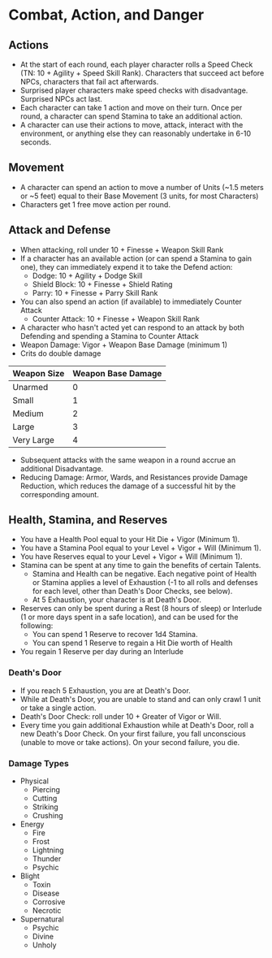 # Combat, Action, and Danger

## Actions

* At the start of each round, each player character rolls a Speed Check (TN: 10 + Agility + Speed Skill Rank). Characters that succeed act before NPCs, characters that fail act afterwards.
* Surprised player characters make speed checks with disadvantage. Surprised NPCs act last.
* Each character can take 1 action and move on their turn. Once per round, a character can spend Stamina to take an additional action.
* A character can use their actions to move, attack, interact with the environment, or anything else they can reasonably undertake in 6-10 seconds.

## Movement

* A character can spend an action to move a number of Units (~1.5 meters or ~5 feet) equal to their Base Movement (3 units, for most Characters)
* Characters get 1 free move action per round.

## Attack and Defense

* When attacking, roll under 10 + Finesse + Weapon Skill Rank
* If a character has an available action (or can spend a Stamina to gain one), they can immediately expend it to take the Defend action:
	* Dodge: 10 + Agility + Dodge Skill
	* Shield Block: 10 + Finesse + Shield Rating
	* Parry: 10 + Finesse + Parry Skill Rank
* You can also spend an action (if available) to immediately Counter Attack
	* Counter Attack: 10 + Finesse + Weapon Skill Rank
* A character who hasn't acted yet can respond to an attack by both Defending and spending a Stamina to Counter Attack
* Weapon Damage: Vigor + Weapon Base Damage (minimum 1)
* Crits do double damage

| Weapon Size | Weapon Base Damage |
| ----------- | ------------------ |
| Unarmed     | 0                  |
| Small       | 1                  |
| Medium      | 2                  |
| Large       | 3                  |
| Very Large  | 4                  |

* Subsequent attacks with the same weapon in a round accrue an additional Disadvantage.
* Reducing Damage: Armor, Wards, and Resistances provide Damage Reduction, which reduces the damage of a successful hit by the corresponding amount.

## Health, Stamina, and Reserves

* You have a Health Pool equal to your Hit Die + Vigor (Minimum 1).
* You have a Stamina Pool equal to your Level + Vigor + Will (Minimum 1).
* You have Reserves equal to your Level + Vigor + Will (Minimum 1).
* Stamina can be spent at any time to gain the benefits of certain Talents.
	* Stamina and Health can be negative. Each negative point of Health or Stamina applies a level of Exhaustion (-1 to all rolls and defenses for each level, other than Death's Door Checks, see below).
	* At 5 Exhaustion, your character is at Death's Door.
* Reserves can only be spent during a Rest (8 hours of sleep) or Interlude (1 or more days spent in a safe location), and can be used for the following:
	* You can spend 1 Reserve to recover 1d4 Stamina.
	* You can spend 1 Reserve to regain a Hit Die worth of Health
* You regain 1 Reserve per day during an Interlude

### Death's Door

* If you reach 5 Exhaustion, you are at Death's Door.
* While at Death's Door, you are unable to stand and can only crawl 1 unit or take a single action.
* Death's Door Check: roll under 10 + Greater of Vigor or Will.
* Every time you gain additional Exhaustion while at Death's Door, roll a new Death's Door Check. On your first failure, you fall unconscious (unable to move or take actions). On your second failure, you die.

### Damage Types

* Physical
	* Piercing
	* Cutting
	* Striking
	* Crushing
* Energy
	* Fire
	* Frost
	* Lightning
	* Thunder
	* Psychic
* Blight
	* Toxin
	* Disease
	* Corrosive
	* Necrotic
* Supernatural
	* Psychic
	* Divine
	* Unholy
